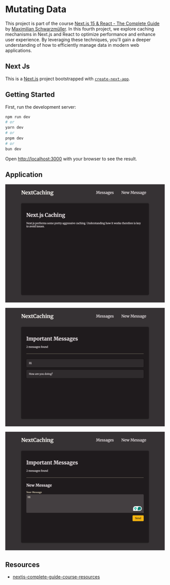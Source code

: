 # Mutating Data

This project is part of the course [Next.js 15 & React - The Complete Guide](https://www.udemy.com/course/nextjs-react-the-complete-guide) by [Maximilian Schwarzmüller](https://github.com/mschwarzmueller). In this fourth project, we explore caching mechanisms in Next.js and React to optimize performance and enhance user experience. By leveraging these techniques, you'll gain a deeper understanding of how to efficiently manage data in modern web applications.

## Next Js

This is a [Next.js](https://nextjs.org) project bootstrapped with [`create-next-app`](https://nextjs.org/docs/app/api-reference/cli/create-next-app).

## Getting Started

First, run the development server:

```bash
npm run dev
# or
yarn dev
# or
pnpm dev
# or
bun dev
```

Open [http://localhost:3000](http://localhost:3000) with your browser to see the result.

## Application

![Home page](../images//next-caching/home.png)

![Messages page](../images/next-caching/messages.png)

![New Message page](../images/next-caching/new-message.png)

## Resources

- [nextjs-complete-guide-course-resources](https://github.com/mschwarzmueller/nextjs-complete-guide-course-resources)

